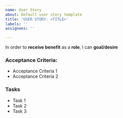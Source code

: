 ```yaml
---
name: User Story
about: Default user story template
title: 'USER STORY: <TITLE>'
labels: ''
assignees: ''

---
```


In order to **receive benefit** as a **role**, I can **goal/desire**

### Acceptance Criteria:

* Acceptance Criteria 1
* Acceptance Criteria 2

### Tasks

* Task 1
* Task 2
* Task 3
